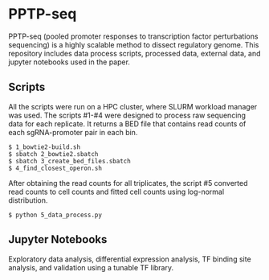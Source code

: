 # PPTP-seq
PPTP-seq (pooled promoter responses to transcription factor perturbations sequencing) is a highly scalable method to dissect regulatory genome. 
This repository includes data process scripts, processed data, external data, and jupyter notebooks used in the paper.

## Scripts
All the scripts were run on a HPC cluster, where SLURM workload manager was used. The scripts #1-#4 were designed to process raw sequencing data for each replicate. It returns a BED file that contains read counts of each sgRNA-promoter pair in each bin. 
```
$ 1_bowtie2-build.sh
$ sbatch 2_bowtie2.sbatch
$ sbatch 3_create_bed_files.sbatch
$ 4_find_closest_operon.sh
```
After obtaining the read counts for all triplicates, the script #5 converted read counts to cell counts and fitted cell counts using log-normal distribution. 
```
$ python 5_data_process.py
```
## Jupyter Notebooks
Exploratory data analysis, differential expression analysis, TF binding site analysis, and validation using a tunable TF library.
